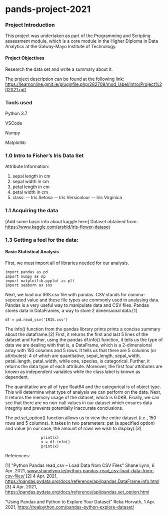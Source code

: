 # pands-project-2021

### Project Introduction

This project was undertaken as part of the Programming and Scripting assessment module, which is a core module in the Higher Diploma in Data Analytics at the Galway-Mayo Institute of Technology. 

#### Project Objectives

Research the data set and write a summary about it.

The project description can be found at the following link: https://learnonline.gmit.ie/pluginfile.php/282709/mod_label/intro/Project%202021.pdf 

### Tools used

Python 3.7

VSCode

Numpy

Matplotlib

### 1.0 Intro to Fisher’s Iris Data Set

Attribute Information:

1. sepal length in cm
2. sepal width in cm
3. petal length in cm
4. petal width in cm
5. class:
-- Iris Setosa
-- Iris Versicolour
-- Iris Virginica

### 1.1 Acquiring the data

[Add some basic info about kaggle here]
Dataset obtained from: https://www.kaggle.com/arshid/iris-flower-dataset

### 1.3 Getting a feel for the data:

#### Basic Statistical Analysis

First, we must import all of libraries needed for our analysis. 
```
import pandas as pd
import numpy as np
import matplotlib.pyplot as plt
import seaborn as sns
```
Next, we load our IRIS.csv file with pandas. CSV stands for comma-seperated value and these file types are commonly used in analysing data. Pandas is a very useful way to manipulate data and CSV files. Pandas stores data in DataFrames, a way to store 2 dimensional data.[1]
```
df = pd.read_csv('IRIS.csv')
```

The info() function from the pandas library prints prints a concise summary about the dataframe.[2] First, it returns the first and last 5 lines of the dataset and further, using the pandas df.info() function, it tells us the type of data we are dealing with that is, a DataFrame, which is a 2-dimensional array with 150 columns and 5 rows. It tells us that there are 5 columns (or attributes): 4 of which are quantitative, sepal_length, sepal_width, petal_length, petal_width, while one, species, is categorical. Further, it returns the data type of each attribute. Moreover, the first four attributes are known as independent variables while the class label is known as dependent. 

The quantitative are all of type float64 and the categorical is of object type. This will determine what type of analysis we can perform on the data. Next, it returns the memory usage of the dataset, which is 6.0KB. Finally, we can see that there are no non-null values in our dataset which ensures data integrity and prevents potentially inaccurate conclusions.

The pd.set_option() function allows us to view the entire dataset (i.e., 150 rows and 5 columns). It takes in two parameters: pat (a specified option) and value (in our case, the amount of rows we wish to display).[3]

``` In[1]   def dataInfo(x):
                print(x)
                x = df.info()
                print(x) 
```

References: 

[1] "Python Pandas read_csv – Load Data from CSV Files" Shane Lynn, 6 Apr. 2021, www.shanelynn.ie/python-pandas-read_csv-load-data-from-csv-files/
[2] 4 Apr. 2021, https://pandas.pydata.org/docs/reference/api/pandas.DataFrame.info.html
[3] 4 Apr. 2021, https://pandas.pydata.org/docs/reference/api/pandas.set_option.html

"Using Pandas and Python to Explore Your Dataset" Reka Horvath, 1 Apr. 2021, https://realpython.com/pandas-python-explore-dataset/